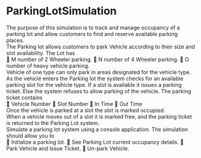# ParkingLotSimulation
The purpose of this simulation is to track and manage occupancy of a parking lot and
allow customers to find and reserve available parking places.
<br>
The Parking lot allows customers to park Vehicle according to their size and
slot availability. The Lot has
<br>
 M number of 2 Wheeler parking.
 N number of 4 Wheeler parking.
 O number of heavy vehicle parking.
<br>
Vehicle of one type can only park in areas designated for the vehicle type.
<br>
As the vehicle enters the Parking lot the system checks for an available parking slot
for the vehicle type. If a slot is available it issues a parking ticket. Else the system
refuses to allow parking of the vehicle.
The parking ticket contains
<br>
 Vehicle Number
 Slot Number
 In Time
 Out Time
<br>
Once the vehicle is parked at a slot the slot is marked occupied.
<br>
When a vehicle moves out of a slot it is marked free, and the parking ticket is
returned to the Parking Lot system.
<br>
Simulate a parking lot system using a console application. The simulation should allow you to
<br>
 Initialize a parking lot.
 See Parking Lot current occupancy details.
 Park Vehicle and Issue Ticket.
 Un-park Vehicle.
